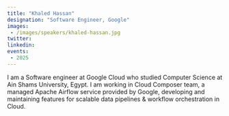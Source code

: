 ```yaml
---
title: "Khaled Hassan"
designation: "Software Engineer, Google"
images:
 - /images/speakers/khaled-hassan.jpg
twitter: 
linkedin: 
events:
 - 2025
---
```


I am a Software engineer at Google Cloud who studied Computer Science at Ain Shams University, Egypt. I am working in Cloud Composer team, a managed Apache Airflow service provided by Google, developing and maintaining  features for scalable data pipelines & workflow orchestration in Cloud.